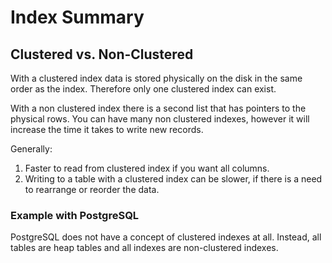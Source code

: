# Index Summary

## Clustered vs. Non-Clustered

With a clustered index data is stored physically on the disk in the same order as
the index. Therefore only one clustered index can exist.

With a non clustered index there is a second list that has pointers to the
physical rows. You can have many non clustered indexes, however it will
increase the time it takes to write new records.

Generally:

1. Faster to read from clustered index if you want all columns.
2. Writing to a table with a clustered index can be slower, if there is a need
   to rearrange or reorder the data.


### Example with PostgreSQL

PostgreSQL does not have a concept of clustered indexes at all. Instead, all
tables are heap tables and all indexes are non-clustered indexes.

